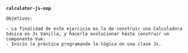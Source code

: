 **`calculator-js-oop`**

    Objetivos:

    - La finalidad de este ejercicio es la de construir una Calculadora básica en Js Vanilla, y hacerla evolucionar hasta construir un componente Vue.
    - Inicio la práctica programando la lógica en una clase Js.
